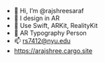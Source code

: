 - 👋 Hi, I’m @rajshreesaraf
- 👀 I design in AR
- 🌱 Use Swift, ARKit, RealityKit
- 💞️ AR Typography Person 
- 📫 rs7412@nyu.edu
- https://arajshree.cargo.site
